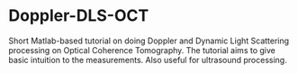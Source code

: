 # Doppler-DLS-OCT
Short Matlab-based tutorial on doing Doppler and Dynamic Light Scattering processing on Optical Coherence Tomography. The tutorial aims to give basic intuition to the measurements. Also useful for ultrasound processing.
